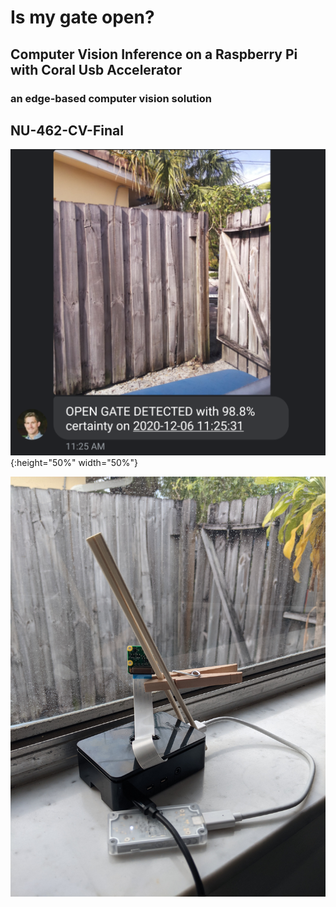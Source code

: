 # Is my gate open?

## Computer Vision Inference on a Raspberry Pi with Coral Usb Accelerator
### an edge-based computer vision solution
## NU-462-CV-Final

![5_Final_Output_MMS_Warning.png](https://github.com/michael-d-kennedy/NU-462-CV-Final/blob/main/5_Final_Output_MMS_Warning.png?raw=true){:height="50%" width="50%"}

![0_Raspberry_Pi_In_Production.jpg](https://github.com/michael-d-kennedy/NU-462-CV-Final/blob/main/0_Raspberry_Pi_In_Production.jpg?raw=true)
